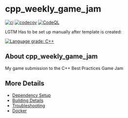 # cpp_weekly_game_jam

[![ci](https://github.com/Jason5480/cpp_weekly_game_jam/actions/workflows/ci.yml/badge.svg)](https://github.com/Jason5480/cpp_weekly_game_jam/actions/workflows/ci.yml)
[![codecov](https://codecov.io/gh/Jason5480/cpp_weekly_game_jam/branch/main/graph/badge.svg)](https://codecov.io/gh/Jason5480/cpp_weekly_game_jam)
[![CodeQL](https://github.com/Jason5480/cpp_weekly_game_jam/actions/workflows/codeql-analysis.yml/badge.svg)](https://github.com/Jason5480/cpp_weekly_game_jam/actions/workflows/codeql-analysis.yml)

LGTM Has to be set up manually after template is created:

[![Language grade: C++](https://img.shields.io/lgtm/grade/cpp/github/Jason5480/cpp_weekly_game_jam)](https://lgtm.com/projects/g/Jason5480/cpp_weekly_game_jam/context:cpp)

## About cpp_weekly_game_jam
My game submission to the C++ Best Practices Game Jam 


## More Details

 * [Dependency Setup](README_dependencies.md)
 * [Building Details](README_building.md)
 * [Troubleshooting](README_troubleshooting.md)
 * [Docker](README_docker.md)
